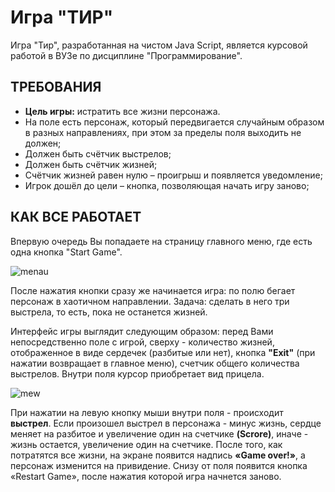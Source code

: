 <h1> Игра "ТИР" </h1>

Игра "Тир", разработанная на чистом Java Script, является курсовой работой в ВУЗе по дисциплине "Программирование".

<h2>ТРЕБОВАНИЯ</h2>
<ul>
<li><b>Цель игры:</b> истратить все жизни персонажа.</li>
<li>На поле есть персонаж, который передвигается случайным образом в разных направлениях, при этом за пределы поля выходить не должен;</li>
<li> Должен быть счётчик выстрелов;</li>
<li>Должен быть счётчик жизней;</li>
<li>Счётчик жизней равен нулю – проигрыш и появляется уведомление;</li>
<li>Игрок дошёл до цели – кнопка, позволяющая начать игру заново;</li>
</ul>

<h2>КАК ВСЕ РАБОТАЕТ </h2>
<p>Впервую очередь Вы попадаете на страницу главного меню, где есть одна кнопка "Start Game". </p>

![menau](https://sun9-78.userapi.com/impg/nSj_HFr0eNgV86EIH90qqnL9jvLh8NB076fP9Q/pzDbvTRedp4.jpg?size=1790x922&quality=95&sign=b50d73f61a6fa1ac067cf7fc0b3f0bb5&type=album)

<p>После нажатия кнопки сразу же начинается игра: по полю бегает персонаж в хаотичном направлении. Задача: сделать в него три выстрела, то есть, пока не останется жизней.</p>


<p>Интерфейс игры выглядит следующим образом: перед Вами непосредственно поле с игрой, сверху - количество жизней, отображенное в виде сердечек (разбитые или нет), кнопка <b>"Exit"</b> (при нажатии возвращает в главное меню), счетчик общего количества выстрелов. Внутри поля курсор приобретает вид прицела.</p>

![mew](https://sun9-47.userapi.com/impg/t4L5t_ZKyhdJRqjmWCz-5kHvIvk5v6SJUfH69g/B6jjKzssz_0.jpg?size=1704x912&quality=96&sign=be0486440657b5f66702215bd29b240e&type=album)

<p>При нажатии на левую кнопку мыши внутри поля - происходит <b>выстрел</b>. Если произошел выстрел в персонажа - минус жизнь, сердце меняет на разбитое и увеличение один на счетчике <b>(Scrore)</b>, иначе - жизнь остается, увеличение один на счетчике. После того, как потратятся все жизни, на экране появится надпись <b>«Game over!»</b>, а персонаж изменится на привидение. Снизу от поля появится кнопка «Restart Game», после нажатия которой игра начнется заново.</p>


